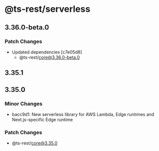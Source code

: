 # @ts-rest/serverless

## 3.36.0-beta.0

### Patch Changes

- Updated dependencies [c7e05d8]
  - @ts-rest/core@3.36.0-beta.0

## 3.35.1

## 3.35.0

### Minor Changes

- bacc9d1: New serverless library for AWS Lambda, Edge runtimes and Next.js-specific Edge runtime

### Patch Changes

- @ts-rest/core@3.35.0
